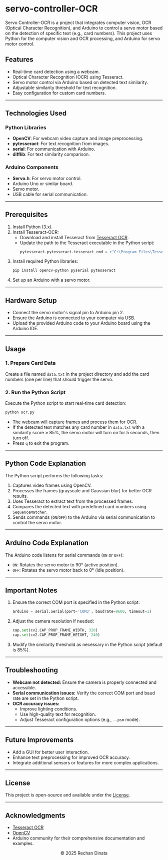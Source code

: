 # servo-controller-OCR

Servo Controller-OCR is a project that integrates computer vision, OCR (Optical Character Recognition), and Arduino to control a servo motor based on the detection of specific text (e.g., card numbers). This project uses Python for the computer vision and OCR processing, and Arduino for servo motor control.

## Features
- Real-time card detection using a webcam.
- Optical Character Recognition (OCR) using Tesseract.
- Servo motor control via Arduino based on detected text similarity.
- Adjustable similarity threshold for text recognition.
- Easy configuration for custom card numbers.

---

## Technologies Used
### Python Libraries
- **OpenCV**: For webcam video capture and image preprocessing.
- **pytesseract**: For text recognition from images.
- **serial**: For communication with Arduino.
- **difflib**: For text similarity comparison.

### Arduino Components
- **Servo.h**: For servo motor control.
- Arduino Uno or similar board.
- Servo motor.
- USB cable for serial communication.

---

## Prerequisites
1. Install Python (3.x).
2. Install Tesseract-OCR:
   - Download and install Tesseract from [Tesseract OCR](https://github.com/tesseract-ocr/tesseract).
   - Update the path to the Tesseract executable in the Python script:
     ```python
     pytesseract.pytesseract.tesseract_cmd = r"C:\Program Files\Tesseract-OCR\tesseract.exe"
     ```
3. Install required Python libraries:
   ```bash
   pip install opencv-python pyserial pytesseract
   ```
4. Set up an Arduino with a servo motor.

---

## Hardware Setup
- Connect the servo motor's signal pin to Arduino pin 2.
- Ensure the Arduino is connected to your computer via USB.
- Upload the provided Arduino code to your Arduino board using the Arduino IDE.

---

## Usage
### 1. Prepare Card Data
Create a file named `data.txt` in the project directory and add the card numbers (one per line) that should trigger the servo.

### 2. Run the Python Script
Execute the Python script to start real-time card detection:
```bash
python ocr.py
```

- The webcam will capture frames and process them for OCR.
- If the detected text matches any card number in `data.txt` with a similarity score ≥ 85%, the servo motor will turn on for 5 seconds, then turn off.
- Press `q` to exit the program.

---

## Python Code Explanation
The Python script performs the following tasks:
1. Captures video frames using OpenCV.
2. Processes the frames (grayscale and Gaussian blur) for better OCR results.
3. Uses Tesseract to extract text from the processed frames.
4. Compares the detected text with predefined card numbers using `SequenceMatcher`.
5. Sends commands (`ON`/`OFF`) to the Arduino via serial communication to control the servo motor.

---

## Arduino Code Explanation
The Arduino code listens for serial commands (`ON` or `OFF`):
- `ON`: Rotates the servo motor to 90° (active position).
- `OFF`: Rotates the servo motor back to 0° (idle position).

---

## Important Notes
1. Ensure the correct COM port is specified in the Python script:
   ```python
   arduino = serial.Serial(port='COM3', baudrate=9600, timeout=1)
   ```
2. Adjust the camera resolution if needed:
   ```python
   cap.set(cv2.CAP_PROP_FRAME_WIDTH, 320)
   cap.set(cv2.CAP_PROP_FRAME_HEIGHT, 240)
   ```
3. Modify the similarity threshold as necessary in the Python script (default is 85%).

---

## Troubleshooting
- **Webcam not detected:** Ensure the camera is properly connected and accessible.
- **Serial communication issues:** Verify the correct COM port and baud rate are set in the Python script.
- **OCR accuracy issues:**
  - Improve lighting conditions.
  - Use high-quality text for recognition.
  - Adjust Tesseract configuration options (e.g., `--psm` mode).

---

## Future Improvements
- Add a GUI for better user interaction.
- Enhance text preprocessing for improved OCR accuracy.
- Integrate additional sensors or features for more complex applications.

---

## License
This project is open-source and available under the [License](LICENSE).

---

## Acknowledgments
- [Tesseract OCR](https://github.com/tesseract-ocr/tesseract)
- [OpenCV](https://opencv.org/)
- Arduino community for their comprehensive documentation and examples.

<p align="center">©️ 2025 Rechan Dinata</p>

